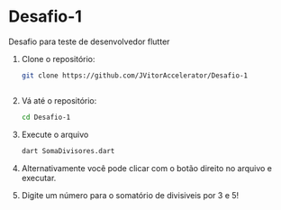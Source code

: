 # Desafio-1
Desafio para teste de desenvolvedor flutter

1. Clone o repositório:
   ```bash
   git clone https://github.com/JVitorAccelerator/Desafio-1


   
2. Vá até o repositório:
   ```bash
   cd Desafio-1

3. Execute o arquivo
   ```bash
   dart SomaDivisores.dart

4. Alternativamente você pode clicar com o botão direito no arquivo e executar.

5. Digite um número para o somatório de divisiveis por 3 e 5!
   



